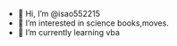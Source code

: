 - 👋 Hi, I’m @isao552215
- 👀 I’m interested in science books,moves.
- 🌱 I’m currently learning vba

<!---
isao552215/isao552215 is a ✨ special ✨ repository because its `README.md` (this file) appears on your GitHub profile.
You can click the Preview link to take a look at your changes.
--->
